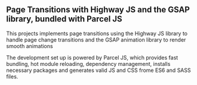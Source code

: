 ## Page Transitions with Highway JS and the GSAP library, bundled with Parcel JS

This projects implements page transitions using the Highway JS library to handle page change transitions and the GSAP animation library to render smooth animations

The development set up is powered by Parcel JS, which provides fast bundling, hot module reloading, dependency management, installs necessary packages and generates valid JS and CSS frome ES6 and SASS files.
